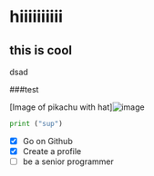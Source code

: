 # hiiiiiiiiii
## this is cool
dsad
 
 
 
###test

[Image of pikachu with hat]![image](https://github.com/Yubbybada/skills-communicate-using-markdown/assets/159492176/0e555e2c-c062-4ec1-9ced-c1ae9912e59b)

``` python
print ("sup")
```

- [x] Go on Github
- [x] Create a profile
- [ ] be a senior programmer
